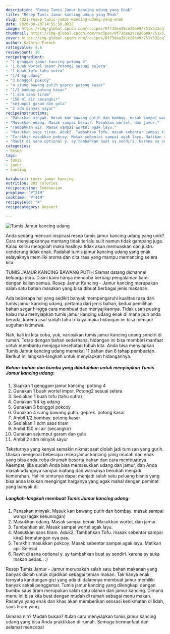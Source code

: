 ```yaml
---
description: "Resep Tumis Jamur kancing udang yang Enak"
title: "Resep Tumis Jamur kancing udang yang Enak"
slug: 4321-resep-tumis-jamur-kancing-udang-yang-enak
date: 2020-06-20T14:55:58.883Z
image: https://img-global.cpcdn.com/recipes/0f73dea39ce20ae9/751x532cq70/tumis-jamur-kancing-udang-foto-resep-utama.jpg
thumbnail: https://img-global.cpcdn.com/recipes/0f73dea39ce20ae9/751x532cq70/tumis-jamur-kancing-udang-foto-resep-utama.jpg
cover: https://img-global.cpcdn.com/recipes/0f73dea39ce20ae9/751x532cq70/tumis-jamur-kancing-udang-foto-resep-utama.jpg
author: Kathryn French
ratingvalue: 4.6
reviewcount: 10
recipeingredient:
- "1 genggam jamur kancing potong 4"
- "1 buah wortel impor Potong2 sesuai selera"
- "1 buah tofu tahu sutra"
- "1/4 kg udang"
- "3 bonggol pokcoy"
- "4 siung bawang putih geprek potong kasar"
- "1/2 bombay potong kasar"
- "1 sdm saos tiram"
- "150 ml air secangkir"
- "sejumput garam dan gula"
- "2 sdm minyak sayur"
recipeinstructions:
- "Panaskan minyak. Masuk kan bawang putih dan bombay. masak sampai wangi (agak kekuningan)"
- "Masukkan udang. Masak sampai berair. Masukkan wortel, dan jamur."
- "Tambahkan air. Masak sampai wortel agak layu."
- "Masukkan saos tiram. Aduk2. Tambahkan Tofu. masak sebentar sampai kira2 kematangan nya pas."
- "Terakhir masukkan pokcoy. Masak sebentar sampai agak layu. Matikan api. Selesai"
- "Rawit di sana optional y. sy tambahkan buat sy sendiri. karena sy suka makan pedas.. :)"
categories:
- Resep
tags:
- tumis
- jamur
- kancing

katakunci: tumis jamur kancing 
nutrition: 282 calories
recipecuisine: Indonesian
preptime: "PT21M"
cooktime: "PT41M"
recipeyield: "4"
recipecategory: Dessert

---
```



![Tumis Jamur kancing udang](https://img-global.cpcdn.com/recipes/0f73dea39ce20ae9/751x532cq70/tumis-jamur-kancing-udang-foto-resep-utama.jpg)

Anda sedang mencari inspirasi resep tumis jamur kancing udang yang unik? Cara menyiapkannya memang tidak terlalu sulit namun tidak gampang juga. Kalau keliru mengolah maka hasilnya tidak akan memuaskan dan justru cenderung tidak enak. Padahal tumis jamur kancing udang yang enak selayaknya memiliki aroma dan cita rasa yang mampu memancing selera kita.

TUMIS JAMUR KANCING BAWANG PUTIH Slamat datang dichannel keluarga mira. Disini kami hanya mencoba berbagi pengalaman kami dengan kalian semua. Resep Jamur Kancing - Jamur kancing merupakan salah satu bahan masakan yang bisa dibuat berbagai jenis makanan.

Ada beberapa hal yang sedikit banyak mempengaruhi kualitas rasa dari tumis jamur kancing udang, pertama dari jenis bahan, kedua pemilihan bahan segar hingga cara membuat dan menyajikannya. Tidak usah pusing kalau mau menyiapkan tumis jamur kancing udang enak di mana pun anda berada, karena asal sudah tahu triknya maka hidangan ini bisa menjadi suguhan istimewa.


Nah, kali ini kita coba, yuk, variasikan tumis jamur kancing udang sendiri di rumah. Tetap dengan bahan sederhana, hidangan ini bisa memberi manfaat untuk membantu menjaga kesehatan tubuh kita. Anda bisa menyiapkan Tumis Jamur kancing udang memakai 11 bahan dan 6 tahap pembuatan. Berikut ini langkah-langkah untuk menyiapkan hidangannya.

<!--inarticleads1-->

##### Bahan-bahan dan bumbu yang dibutuhkan untuk menyiapkan Tumis Jamur kancing udang:

1. Siapkan 1 genggam jamur kancing, potong 4
1. Gunakan 1 buah wortel impor. Potong2 sesuai selera
1. Sediakan 1 buah tofu (tahu sutra)
1. Gunakan 1/4 kg udang
1. Gunakan 3 bonggol pokcoy
1. Gunakan 4 siung bawang putih. geprek. potong kasar
1. Ambil 1/2 bombay. potong kasar
1. Sediakan 1 sdm saos tiram
1. Ambil 150 ml air (secangkir)
1. Gunakan sejumput garam dan gula
1. Ambil 2 sdm minyak sayur


Teksturnya yang kenyal semakin nikmat saat diolah jadi tumisan yang gurih. Ulasan mengenai beberapa resep jamur kancing yang mudah dan enak yang bisa anda coba dirumah beserta bahan dan cara membuatnya. Keempat, jika sudah Anda bisa memasukkan udang dan jamur, dan Anda masak udangnya sampai matang dan warnanya berubah menjadi kemerahan. Hal ini tentunya dapat menjadi salah satu peluang bisnis yang bisa anda lakukan mengingat harganya yang agak mahal dengan peminat yang banyak di. 

<!--inarticleads2-->

##### Langkah-langkah membuat Tumis Jamur kancing udang:

1. Panaskan minyak. Masuk kan bawang putih dan bombay. masak sampai wangi (agak kekuningan)
1. Masukkan udang. Masak sampai berair. Masukkan wortel, dan jamur.
1. Tambahkan air. Masak sampai wortel agak layu.
1. Masukkan saos tiram. Aduk2. Tambahkan Tofu. masak sebentar sampai kira2 kematangan nya pas.
1. Terakhir masukkan pokcoy. Masak sebentar sampai agak layu. Matikan api. Selesai
1. Rawit di sana optional y. sy tambahkan buat sy sendiri. karena sy suka makan pedas.. :)


Resep Tumis Jamur - Jamur merupakan salah satu bahan makanan yang banyak diolah untuk dijadikan sebagai teman makan. Tak hanya enak, ternyata kandungan gizi yang ada di dalamnya membuat jamur memiliki banyak sekali penggemar. Tumis jamur kancing yang dilengkapi dengan bumbu saus tiram merupakan salah satu olahan dari jamur kancing. Dimana menu ini bisa kita buat dengan mudah di rumah sebagai menu makan. Rasanya yang enak dan khas akan memberikan sensasi kenikmatan di lidah, saus tiram yang. 

Gimana nih? Mudah bukan? Itulah cara menyiapkan tumis jamur kancing udang yang bisa Anda praktikkan di rumah. Semoga bermanfaat dan selamat mencoba!
